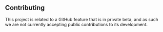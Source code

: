 ## Contributing

This project is related to a GitHub feature that is in private beta, and as such we are not currently accepting public contributions to its development.

